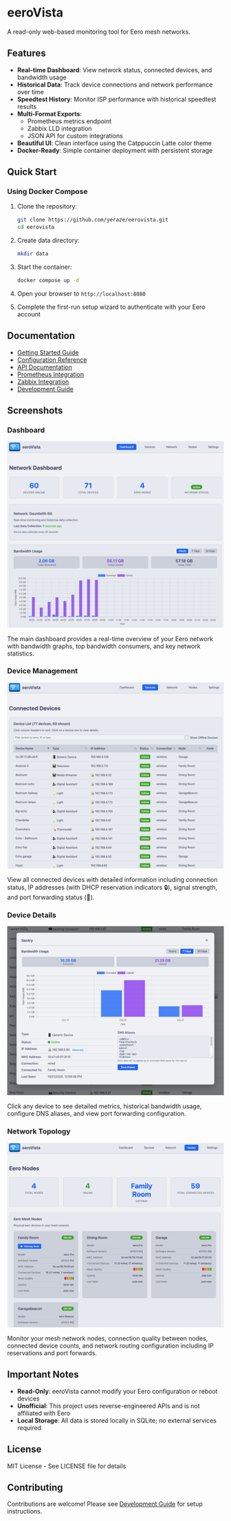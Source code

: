 # eeroVista

A read-only web-based monitoring tool for Eero mesh networks.

## Features

- **Real-time Dashboard**: View network status, connected devices, and bandwidth usage
- **Historical Data**: Track device connections and network performance over time
- **Speedtest History**: Monitor ISP performance with historical speedtest results
- **Multi-Format Exports**:
  - Prometheus metrics endpoint
  - Zabbix LLD integration
  - JSON API for custom integrations
- **Beautiful UI**: Clean interface using the Catppuccin Latte color theme
- **Docker-Ready**: Simple container deployment with persistent storage

## Quick Start

### Using Docker Compose

1. Clone the repository:
   ```bash
   git clone https://github.com/yeraze/eerovista.git
   cd eerovista
   ```

2. Create data directory:
   ```bash
   mkdir data
   ```

3. Start the container:
   ```bash
   docker compose up -d
   ```

4. Open your browser to `http://localhost:8080`

5. Complete the first-run setup wizard to authenticate with your Eero account

## Documentation

- [Getting Started Guide](getting-started.md)
- [Configuration Reference](configuration.md)
- [API Documentation](api-reference.md)
- [Prometheus Integration](prometheus.md)
- [Zabbix Integration](zabbix.md)
- [Development Guide](development.md)

## Screenshots

### Dashboard
![Dashboard](images/mainpage.png)

The main dashboard provides a real-time overview of your Eero network with bandwidth graphs, top bandwidth consumers, and key network statistics.

### Device Management
![Device List](images/devicelist.png)

View all connected devices with detailed information including connection status, IP addresses (with DHCP reservation indicators 🔒), signal strength, and port forwarding status (🔀).

### Device Details
![Device Details](images/device-detail.png)

Click any device to see detailed metrics, historical bandwidth usage, configure DNS aliases, and view port forwarding configuration.

### Network Topology
![Network Topology](images/nodes.png)

Monitor your mesh network nodes, connection quality between nodes, connected device counts, and network routing configuration including IP reservations and port forwards.

## Important Notes

- **Read-Only**: eeroVista cannot modify your Eero configuration or reboot devices
- **Unofficial**: This project uses reverse-engineered APIs and is not affiliated with Eero
- **Local Storage**: All data is stored locally in SQLite; no external services required

## License

MIT License - See LICENSE file for details

## Contributing

Contributions are welcome! Please see [Development Guide](development.md) for setup instructions.
